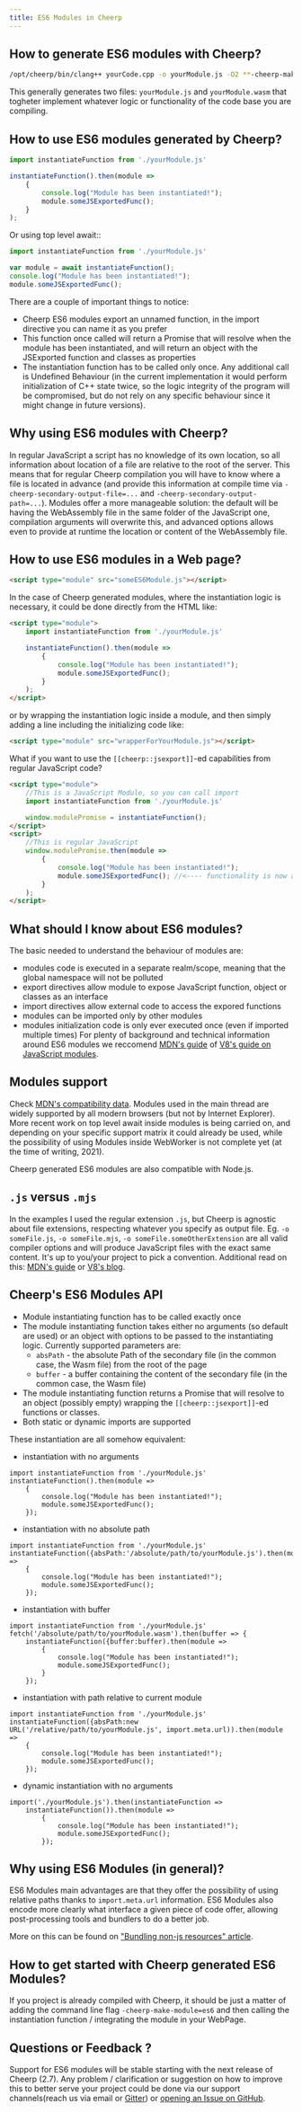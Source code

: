 ```yaml
---
title: ES6 Modules in Cheerp
---
```


How to generate ES6 modules with Cheerp?
---

```bash
/opt/cheerp/bin/clang++ yourCode.cpp -o yourModule.js -O2 **-cheerp-make-module=es6**
```

This generally generates two files: `yourModule.js` and `yourModule.wasm` that togheter implement whatever logic or functionality of the code base you are compiling.


How to use ES6 modules generated by Cheerp?
---

```javascript
import instantiateFunction from './yourModule.js'

instantiateFunction().then(module => 
	{
		console.log("Module has been instantiated!");
		module.someJSExportedFunc();
	}
);
```

Or using top level await::
```javascript
import instantiateFunction from './yourModule.js'

var module = await instantiateFunction();
console.log("Module has been instantiated!");
module.someJSExportedFunc();
```

There are a couple of important things to notice:
* Cheerp ES6 modules export an unnamed function, in the import directive you can name it as you prefer
* This function once called will return a Promise that will resolve when the module has been instantiated, and will return an object with the JSExported function and classes as properties
* The instantiation function has to be called only once. Any additional call is Undefined Behaviour (in the current implementation it would perform initialization of C++ state twice, so the logic integrity of the program will be compromised, but do not rely on any specific behaviour since it might change in future versions).

Why using ES6 modules with Cheerp?
---

In regular JavaScript a script has no knowledge of its own location, so all information about location of a file are relative to the root of the server.
This means that for regular Cheerp compilation you will have to know where a file is located in advance (and provide this information at compile time via `-cheerp-secondary-output-file=...` and `-cheerp-secondary-output-path=...`).
Modules offer a more manageable solution: the default will be having the WebAssembly file in the same folder of the JavaScript one, compilation arguments will overwrite this, and advanced options allows even to provide at runtime the location or content of the WebAssembly file.

How to use ES6 modules in a Web page?
---

```html
<script type="module" src="someES6Module.js"></script>
```

In the case of Cheerp generated modules, where the instantiation logic is necessary, it could be done directly from the HTML like:

```html
<script type="module">
	import instantiateFunction from './yourModule.js'

	instantiateFunction().then(module => 
		{
			console.log("Module has been instantiated!");
			module.someJSExportedFunc();
		}
	);
</script>
```

or by wrapping the instantiation logic inside a module, and then simply adding a line including the initializing code like:

```html
<script type="module" src="wrapperForYourModule.js"></script>
```

What if you want to use the `[[cheerp::jsexport]]`-ed capabilities from regular JavaScript code?
```html
<script type="module">
	//This is a JavaScript Module, so you can call import
	import instantiateFunction from './yourModule.js'

	window.modulePromise = instantiateFunction();
</script>
<script>
	//This is regular JavaScript
	window.modulePromise.then(module =>
		{
			console.log("Module has been instantiated!");
			module.someJSExportedFunc(); //<---- functionality is now available from "regular" JavaScript
		}
	);
</script>
```

What should I know about ES6 modules?
---

The basic needed to understand the behaviour of modules are:
* modules code is executed in a separate realm/scope, meaning that the global namespace will not be polluted
* export directives allow module to expose JavaScript function, object or classes as an interface
* import directives allow external code to access the expored functions
* modules can be imported only by other modules
* modules initialization code is only ever executed once (even if imported multiple times)
For plenty of background and technical information around ES6 modules we reccomend [MDN's guide](https://developer.mozilla.org/en-US/docs/Web/JavaScript/Guide/Modules) of [V8's guide on JavaScript modules](https://v8.dev/features/modules).


Modules support
---

Check [MDN's compatibility data](https://developer.mozilla.org/en-US/docs/Web/JavaScript/Guide/Modules#browser_support). Modules used in the main thread are widely supported by all modern browsers (but not by Internet Explorer).
More recent work on top level await inside modules is being carried on, and depending on your specific support matrix it could already be used, while the possibility of using Modules inside WebWorker is not complete yet (at the time of writing, 2021).

Cheerp generated ES6 modules are also compatible with Node.js.


`.js` versus `.mjs`
---

In the examples I used the regular extension `.js`, but Cheerp is agnostic about file extensions, respecting whatever you specify as output file.
Eg. `-o someFile.js`, `-o someFile.mjs`, `-o someFile.someOtherExtension` are all valid compiler options and will produce JavaScript files with the exact same content.
It's up to you/your project to pick a convention.
Additional read on this: [MDN's guide](https://developer.mozilla.org/en-US/docs/Web/JavaScript/Guide/Modules#aside_%E2%80%94_.mjs_versus_.js) or [V8's blog](https://v8.dev/features/modules#mjs).


Cheerp's ES6 Modules API
---

* Module instantiating function has to be called exactly once
* The module instantiating function takes either no arguments (so default are used) or an object with options to be passed to the instantiating logic. Currently supported parameters are:
	* `absPath` - the absolute Path of the secondary file (in the common case, the Wasm file) from the root of the page
	* `buffer` - a buffer containing the content of the secondary file (in the common case, the Wasm file) 
* The module instantiating function returns a Promise that will resolve to an object (possibly empty) wrapping the `[[cheerp::jsexport]]`-ed functions or classes.
* Both static or dynamic imports are supported

These instantiation are all somehow equivalent:

* instantiation with no arguments
```javascipt
import instantiateFunction from './yourModule.js'
instantiateFunction().then(module =>
	{
		console.log("Module has been instantiated!");
		module.someJSExportedFunc();
	});
```
* instantiation with no absolute path
```javascipt
import instantiateFunction from './yourModule.js'
instantiateFunction({absPath:'/absolute/path/to/yourModule.js').then(module =>
	{
		console.log("Module has been instantiated!");
		module.someJSExportedFunc();
	});
```
* instantiation with buffer
```javascipt
import instantiateFunction from './yourModule.js'
fetch('/absolute/path/to/yourModule.wasm').then(buffer => {
	instantiateFunction({buffer:buffer).then(module =>
		{
			console.log("Module has been instantiated!");
			module.someJSExportedFunc();
		}
	});
```
* instantiation with path relative to current module
```javascipt
import instantiateFunction from './yourModule.js'
instantiateFunction({absPath:new URL('/relative/path/to/yourModule.js', import.meta.url)).then(module =>
	{
		console.log("Module has been instantiated!");
		module.someJSExportedFunc();
	});
```
* dynamic instantiation with no arguments
```javascipt
import('./yourModule.js').then(instantiateFunction =>
	instantiateFunction()).then(module =>
		{
			console.log("Module has been instantiated!");
			module.someJSExportedFunc();
		});
```

Why using ES6 Modules (in general)?
---

ES6 Modules main advantages are that they offer the possibility of using relative paths thanks to `import.meta.url` information.
ES6 Modules also encode more clearly what interface a given piece of code offer, allowing post-processing tools and bundlers to do a better job.

More on this can be found on ["Bundling non-js resources" article](https://web.dev/bundling-non-js-resources/).

How to get started with Cheerp generated ES6 Modules?
---

If you project is already compiled with Cheerp, it should be just a matter of adding the command line flag `-cheerp-make-module=es6` and then calling the instantiation function / integrating the module in your WebPage.

Questions or Feedback ?
---

Support for ES6 modules will be stable starting with the next release of Cheerp (2.7). Any problem / clarification or suggestion on how to improve this to better serve your project could be done via our support channels(reach us via email or [Gitter](https://gitter.im/leaningtech/cheerp)) or [opening an Issue on GitHub](https://github.com/leaningtech/cheerp-meta/issues).
